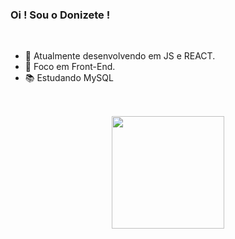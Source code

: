 ### Oi ! Sou o Donizete !

<br>

-  🌱 Atualmente desenvolvendo em JS e REACT.
-  💪 Foco em Front-End.
-  📚 Estudando MySQL

##

<br>

<div align="center">
  <a href="https://github.com/fedonizete">
  <img height="180em" src="https://github-readme-stats.vercel.app/api/top-langs/?username=fedonizete&layout=compact&langs_count=7&theme=dark"/>
</div>
